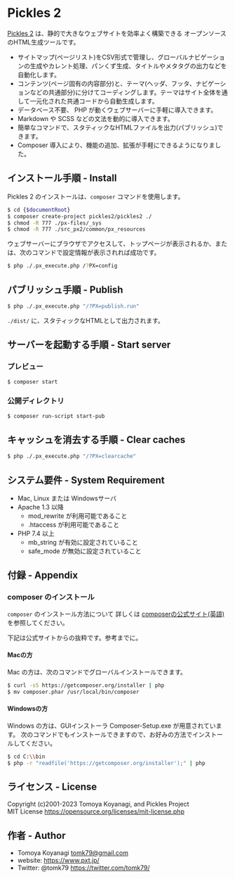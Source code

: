 Pickles 2
=========

[Pickles 2](https://pickles2.com/) は、静的で大きなウェブサイトを効率よく構築できる オープンソースのHTML生成ツールです。

- サイトマップ(ページリスト)をCSV形式で管理し、グローバルナビゲーションの生成やカレント処理、パンくず生成、タイトルやメタタグの出力などを自動化します。
- コンテンツ(ページ固有の内容部分)と、テーマ(ヘッダ、フッタ、ナビゲーションなどの共通部分)に分けてコーディングします。テーマはサイト全体を通して一元化された共通コードから自動生成します。
- データベース不要、 PHP が動くウェブサーバーに手軽に導入できます。
- Markdown や SCSS などの文法を動的に導入できます。
- 簡単なコマンドで、スタティックなHTMLファイルを出力(パブリッシュ)できます。
- Composer 導入により、機能の追加、拡張が手軽にできるようになりました。


## インストール手順 - Install

Pickles 2 のインストールは、`composer` コマンドを使用します。

```bash
$ cd {$documentRoot}
$ composer create-project pickles2/pickles2 ./
$ chmod -R 777 ./px-files/_sys
$ chmod -R 777 ./src_px2/common/px_resources
```

ウェブサーバーにブラウザでアクセスして、トップページが表示されるか、または、次のコマンドで設定情報が表示されれば成功です。

```bash
$ php ./.px_execute.php /?PX=config
```

## パブリッシュ手順 - Publish

```bash
$ php ./.px_execute.php "/?PX=publish.run"
```

`./dist/` に、スタティックなHTMLとして出力されます。


## サーバーを起動する手順 - Start server

### プレビュー

```bash
$ composer start
```

### 公開ディレクトリ

```bash
$ composer run-script start-pub
```


## キャッシュを消去する手順 - Clear caches

```bash
$ php ./.px_execute.php "/?PX=clearcache"
```

## システム要件 - System Requirement

- Mac, Linux または Windowsサーバ
- Apache 1.3 以降
  - mod_rewrite が利用可能であること
  - .htaccess が利用可能であること
- PHP 7.4 以上
  - mb_string が有効に設定されていること
  - safe_mode が無効に設定されていること


## 付録 - Appendix

### composer のインストール

`composer` のインストール方法について
詳しくは [composerの公式サイト(英語)](https://getcomposer.org/doc/00-intro.md) を参照してください。

下記は公式サイトからの抜粋です。参考までに。

#### Macの方

Mac の方は、次のコマンドでグローバルインストールできます。

```bash
$ curl -sS https://getcomposer.org/installer | php
$ mv composer.phar /usr/local/bin/composer
```
#### Windowsの方

Windows の方は、GUIインストーラ Composer-Setup.exe が用意されています。
次のコマンドでもインストールできますので、お好みの方法でインストールしてください。

```bash
$ cd C:\\bin
$ php -r "readfile('https://getcomposer.org/installer');" | php
```



## ライセンス - License

Copyright (c)2001-2023 Tomoya Koyanagi, and Pickles Project<br />
MIT License https://opensource.org/licenses/mit-license.php


## 作者 - Author

- Tomoya Koyanagi <tomk79@gmail.com>
- website: <https://www.pxt.jp/>
- Twitter: @tomk79 <https://twitter.com/tomk79/>
